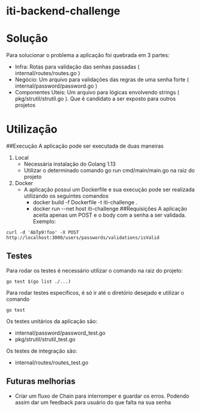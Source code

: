 # iti-backend-challenge

# Solução
Para solucionar o problema a aplicação foi quebrada em 3 partes: 
 
- Infra: Rotas para validação das senhas passadas ( internal/routes/routes.go )
- Negócio: Um arquivo para validações das regras de uma senha forte ( internal/password/password.go )
- Componentes Uteis: Um arquivo para lógicas envolvendo strings ( pkg/strutil/strutil.go ). Que é candidato a ser exposto para outros projetos
 

# Utilização
##Execução
A aplicação pode ser executada de duas maneiras
1. Local
    - Necessária instalação do Golang 1.13
    - Utilizar o determinado comando go run cmd/main/main.go na raiz do projeto
2. Docker
    - A aplicação possui um Dockerfile e sua execução pode ser realizada utilizando os seguintes comandos
        - docker build -f Dockerfile -t iti-challenge .
        -  docker run --net host iti-challenge
##Requisições
A aplicação aceita apenas um POST e o body com a senha a ser validada. Exemplo: 
```
curl -d 'AbTp9!foo' -X POST http://localhost:3000/users/passwords/validations/isValid
```
 
## Testes
Para rodar os testes é necessário utilizar o comando na raiz do projeto:
```   
go test $(go list ./...) 
```

Para rodar testes especificos, é só ir até o diretório desejado e utilizar o comando
```   
go test
```

Os testes unitários da aplicação são: 
- internal/password/password_test.go
- pkg/strutil/strutil_test.go

Os testes de integração são:
- internal/routes/routes_test.go


## Futuras melhorias
- Criar um fluxo de Chain para interromper e guardar os erros. 
Podendo assim dar um feedback para usuário do que falta na sua senha


